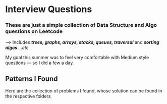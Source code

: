 # Interview Questions
<h3>These are just a simple collection of Data Structure and Algo questions on Leetcode</h3>

--> Includes <span style: ><strong><i>trees, graphs, arrays, stacks, queues, traversal</i></strong> and <strong><i>sorting algos</i> </strong><i>...etc</i></span>

My goal this summer was to feel very comfortable with Medium style questions — so I did a few a day.


## Patterns I Found

Here are the collection of problems I found, whose solution can be found in the respective folders 


